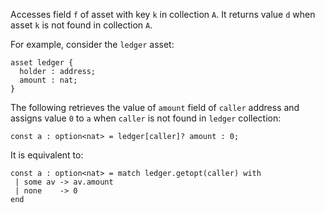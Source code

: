 Accesses field `f` of asset with key `k` in collection `A`. It returns value `d` when asset `k` is not found in collection `A`.

For example, consider the `ledger` asset:
```archetype
asset ledger {
  holder : address;
  amount : nat;
}
```

The following retrieves the value of `amount` field of `caller` address and assigns value `0` to `a` when `caller` is not found in `ledger` collection:
```archetype
const a : option<nat> = ledger[caller]? amount : 0;
```

It is equivalent to:
```archetype
const a : option<nat> = match ledger.getopt(caller) with
 | some av -> av.amount
 | none    -> 0
end
```